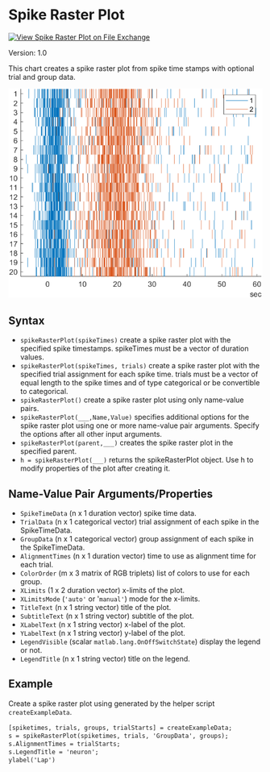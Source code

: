 # Spike Raster Plot

[![View Spike Raster Plot on File Exchange](https://www.mathworks.com/matlabcentral/images/matlab-file-exchange.svg)](https://www.mathworks.com/matlabcentral/fileexchange/101884-spike-raster-plot)

Version: 1.0

This chart creates a spike raster plot from spike time stamps with optional trial and group data.

![Spike Raster Plot](./spikeRasterPlot.png)

## Syntax
* `spikeRasterPlot(spikeTimes)` create a spike raster plot with the specified spike timestamps. spikeTimes must be a vector of duration values.
* `spikeRasterPlot(spikeTimes, trials)` create a spike raster plot with the specified trial assignment for each spike time. trials must be a vector of equal length to the spike times and of type categorical or be convertible to categorical.
* `spikeRasterPlot()` create a spike raster plot using only name-value pairs.
* `spikeRasterPlot(___,Name,Value)` specifies additional options for the spike raster plot using one or more name-value pair arguments. Specify the options after all other input arguments.
* `spikeRasterPlot(parent,___)` creates the spike raster plot in the specified parent.
* `h = spikeRasterPlot(___)` returns the spikeRasterPlot object. Use h to modify properties of the plot after creating it.

## Name-Value Pair Arguments/Properties
* `SpikeTimeData` (n x 1 duration vector) spike time data.
* `TrialData` (n x 1 categorical vector) trial assignment of each spike in the SpikeTimeData.
* `GroupData` (n x 1 categorical vector) group assignment of each spike in the SpikeTimeData. 
* `AlignmentTimes` (n x 1 duration vector) time to use as alignment time for each trial.
* `ColorOrder` (m x 3 matrix of RGB triplets) list of colors to use for each group.
* `XLimits` (1 x 2 duration vector) x-limits of the plot.
* `XLimitsMode` (`'auto'` or '`manual'`) mode for the x-limits.
* `TitleText` (n x 1 string vector) title of the plot.
* `SubtitleText` (n x 1 string vector) subtitle of the plot.
* `XLabelText` (n x 1 string vector) x-label of the plot.
* `YLabelText` (n x 1 string vector) y-label of the plot.
* `LegendVisible` (scalar `matlab.lang.OnOffSwitchState`) display the legend or not.
* `LegendTitle` (n x 1 string vector) title on the legend.

## Example
Create a spike raster plot using  generated by the helper script `createExampleData`.
```
[spiketimes, trials, groups, trialStarts] = createExampleData;
s = spikeRasterPlot(spiketimes, trials, 'GroupData', groups);
s.AlignmentTimes = trialStarts;
s.LegendTitle = 'neuron';
ylabel('Lap')
```
